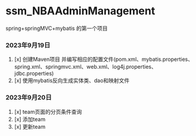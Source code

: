# ssm_NBAAdminManagement
spring+springMVC+mybatis 的第一个项目

### 2023年9月19日

1. [x] 创建Maven项目 并编写相应的配置文件(pom.xml、mybatis.properties、spring.xml、springmvc.xml、web.xml、log4j.properties、jdbc.properties)
2. [x] 使用mybatis反向生成实体类、dao和映射文件

### 2023年9月20日

1. [x] team页面的分页条件查询
2. [x] 添加team
3. [x] 更新team 